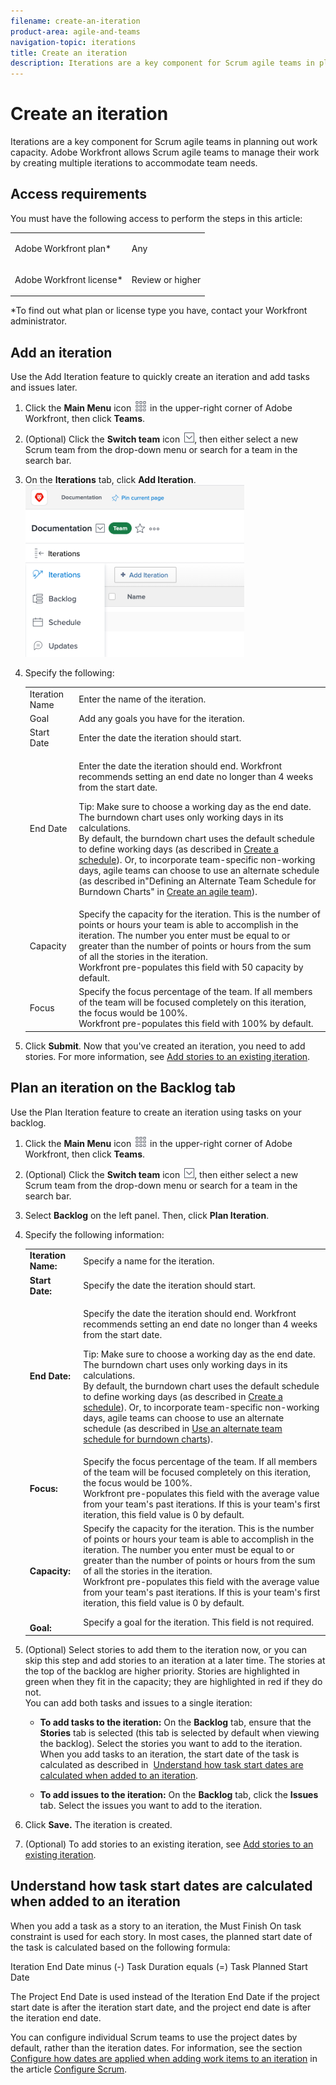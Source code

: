 ```yaml
---
filename: create-an-iteration
product-area: agile-and-teams
navigation-topic: iterations
title: Create an iteration
description: Iterations are a key component for Scrum agile teams in planning out work capacity. Adobe Workfront allows Scrum agile teams to manage their work by creating multiple iterations to accommodate team needs.
---
```


# Create an iteration

Iterations are a key component for Scrum agile teams in planning out work capacity. Adobe Workfront allows Scrum agile teams to manage their work by creating multiple&nbsp;iterations to accommodate team needs.

## Access requirements

You must have the following access to perform the steps in this article:

<table cellspacing="0"> 
 <col> 
 </col> 
 <col> 
 </col> 
 <tbody> 
  <tr> 
   <td role="rowheader">Adobe Workfront plan*</td> 
   <td> <p>Any</p> </td> 
  </tr> 
  <tr> 
   <td role="rowheader">Adobe Workfront license*</td> 
   <td> <p>Review or higher</p> </td> 
  </tr> 
 </tbody> 
</table>

&#42;To find out what plan or license type you have, contact your Workfront administrator.

## Add an iteration

Use the Add Iteration feature to quickly create an iteration and add tasks and issues later.

1. Click the **Main Menu** icon ![](assets/main-menu-icon.png) in the upper-right corner of Adobe Workfront, then click **Teams**.

1. (Optional) Click the **Switch team** icon ![Switch team icon](assets/switch-team-icon.png), then either select a new Scrum team from the drop-down menu or search for a team in the search bar.

1. On the **Iterations** tab, click **Add Iteration**.   
   ![](assets/add-iteration-adobe-350x275.png)

1. Specify the following:  

   <table cellspacing="0"> 
    <col> 
    <col> 
    <tbody> 
     <tr> 
      <td role="rowheader">Iteration Name</td> 
      <td>Enter the name of the iteration.</td> 
     </tr> 
     <tr> 
      <td role="rowheader">Goal</td> 
      <td>Add any goals you have for the iteration.</td> 
     </tr> 
     <tr> 
      <td role="rowheader">Start Date</td> 
      <td>Enter the date the iteration should start.</td> 
     </tr> 
     <tr> 
      <td role="rowheader">End Date</td> 
      <td><p>Enter the date the iteration should end. Workfront recommends setting an end date no longer than 4 weeks from the start date.</p><p>Tip: Make sure to choose a working day as the end date. The burndown chart uses only working days in its calculations.<br>By default, the burndown chart uses the&nbsp;default schedule to define working days (as described in&nbsp;<a href="../../../administration-and-setup/set-up-workfront/configure-timesheets-schedules/create-schedules.md" class="MCXref xref">Create a schedule</a>). Or, to incorporate team-specific non-working days,&nbsp;agile teams can choose to use an alternate schedule (as described in"Defining an Alternate Team Schedule for Burndown Charts" in&nbsp;<a href="../../../agile/get-started-with-agile-in-workfront/create-an-agile-team.md" class="MCXref xref">Create an agile team</a>).</p></td> 
     </tr> 
     <tr> 
      <td role="rowheader">Capacity</td> 
      <td> Specify the capacity for the iteration. This is the number of points or hours your team is able to accomplish in the iteration. The number you enter must be equal to or greater than the number of points or hours from the sum of all the stories in the iteration.<br>Workfront pre-populates this field with 50 capacity by default. </td> 
     </tr> 
     <tr> 
      <td role="rowheader">Focus</td> 
      <td>Specify the focus percentage of the team. If all members of the team will be focused completely on this iteration, the focus would be 100%.<br>Workfront pre-populates this field with 100% by default. </td> 
     </tr> 
    </tbody> 
   </table>

1. Click **Submit**. Now that you've created an iteration, you need to add stories. For more information, see [Add stories to an existing iteration](../../../agile/use-scrum-in-an-agile-team/iterations/add-stories-to-existing-iteration.md).

## Plan an iteration on the Backlog tab

Use the Plan Iteration feature to create an iteration using tasks on your backlog.

1. Click the **Main Menu** icon ![](assets/main-menu-icon.png) in the upper-right corner of Adobe Workfront, then click **Teams**.

1. (Optional) Click the **Switch team** icon ![Switch team icon](assets/switch-team-icon.png), then either select a new Scrum team from the drop-down menu or search for a team in the search bar.

1. Select **Backlog** on the left panel. Then, click **Plan Iteration**.

1. Specify the following information:  

   <table cellspacing="0"> 
    <col> 
    <col> 
    <tbody> 
     <tr> 
      <td role="rowheader"><strong>Iteration Name:</strong></td> 
      <td>Specify a name for the iteration.</td> 
     </tr> 
     <tr> 
      <td role="rowheader"><strong>Start Date:</strong></td> 
      <td> Specify the date the iteration should start.</td> 
     </tr> 
     <tr> 
      <td role="rowheader"><strong>End Date:</strong>&nbsp;</td> 
      <td><p>Specify the date the iteration should end. Workfront recommends setting an end date no longer than 4 weeks from the start date.</p><p>Tip: Make sure to choose a working day as the end date. The burndown chart uses only working days in its calculations.<br>By default, the burndown chart uses the&nbsp;default schedule to define working days (as described in&nbsp;<a href="../../../administration-and-setup/set-up-workfront/configure-timesheets-schedules/create-schedules.md" class="MCXref xref">Create a schedule</a>). Or, to incorporate team-specific non-working days,&nbsp;agile teams can choose to use an alternate schedule (as described in <a href="../../../agile/use-scrum-in-an-agile-team/burndown/use-alt--team-schedule-burndown-charts.md" class="MCXref xref">Use an alternate team schedule for burndown charts</a>).</p></td> 
     </tr> 
     <tr> 
      <td role="rowheader"><strong>Focus:</strong></td> 
      <td>Specify the focus percentage of the team. If all members of the team will be focused completely on this iteration, the focus would be 100%.<br>Workfront pre-populates this field with the average value from your team's past iterations. If this is your team's first iteration, this field value is 0 by default.</td> 
     </tr> 
     <tr> 
      <td role="rowheader"><br><strong>Capacity:</strong></td> 
      <td> Specify the capacity for the iteration. This is the number of points or hours your team is able to accomplish in the iteration. The number you enter must be equal to or greater than the number of points or hours from the sum of all the stories in the iteration.<br>Workfront pre-populates this field with the average value from your team's past iterations. If this is your team's first iteration, this field value is 0 by default.</td> 
     </tr> 
     <tr> 
      <td role="rowheader"><br><strong>Goal:</strong></td> 
      <td> Specify a goal for the iteration.&nbsp;This field is not required.</td> 
     </tr> 
    </tbody> 
   </table>

1. (Optional) Select stories to add them to&nbsp;the iteration now, or you can skip this step and add stories to an iteration at a later time. The stories at the top of the backlog are higher priority. Stories&nbsp;are highlighted in green when they fit in the capacity; they are highlighted in red if they do not.  
   You can add both tasks and issues to a single iteration:

   * **To add tasks to the iteration:** On the **Backlog** tab, ensure that the **Stories** tab is selected (this tab is selected by default when viewing the backlog). Select the stories you want to add to the iteration.  
     When you add tasks to an iteration, the start date of the task is calculated as described in&nbsp; [Understand how task start dates are calculated when added to an iteration](#understanding-how-task-start-dates-are-calculated-when-added-to-an-iteration).
   
   * **To add issues to the iteration:** On the **Backlog** tab, click the **Issues** tab. Select the issues you want to add to the iteration.

1. Click **Save.** 
   The iteration is created.

1. (Optional) To add stories to an existing iteration, see [Add stories to an existing iteration](../../../agile/use-scrum-in-an-agile-team/iterations/add-stories-to-existing-iteration.md).

## Understand how task start dates are calculated when added to an iteration

When you add a task as a story to an iteration, the Must Finish On task constraint is used for&nbsp;each story. In most cases, the planned start date of the task is calculated based on the following formula:

Iteration End Date minus (-) Task Duration equals (=) Task Planned Start Date

The Project End Date is used instead of the Iteration End Date if&nbsp;the&nbsp;project start date is after the iteration start date, and the project end date is after the iteration end date.

You can configure individual Scrum teams to use the project dates by default, rather than the iteration dates. For information, see the section [Configure how dates are applied when adding work items to an iteration](../../../agile/get-started-with-agile-in-workfront/configure-scrum.md#configur5) in the article [Configure Scrum](../../../agile/get-started-with-agile-in-workfront/configure-scrum.md). 

